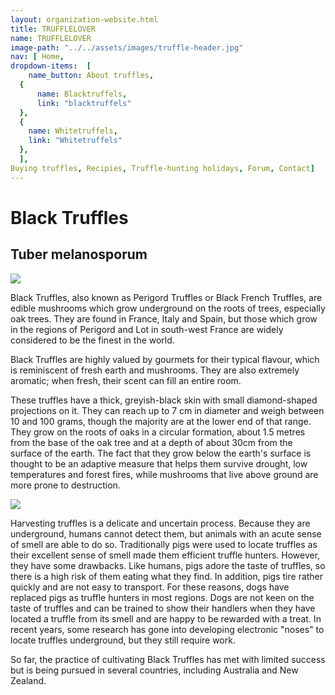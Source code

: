 ```yaml
---
layout: organization-website.html
title: TRUFFLELOVER
name: TRUFFLELOVER
image-path: "../../assets/images/truffle-header.jpg"
nav: [ Home,
dropdown-items:  [
    name_button: About truffles,
  {
      name: Blacktruffels,
      link: "blacktruffels"
  },
  {
    name: Whitetruffels,
    link: "Whitetruffels"
  },
  ],
Buying truffles, Recipies, Truffle-hunting holidays, Forum, Contact]
---
```

# Black Truffles

## Tuber melanosporum

<right>![](../../assets/images/truffle1.jpg)</right>

Black Truffles, also known as Perigord Truffles or Black French Truffles, are edible mushrooms which grow underground on the roots of trees, especially oak trees. They are found in France, Italy and Spain, but those which grow in the regions of Perigord and Lot in south-west France are widely considered to be the finest in the world.

Black Truffles are highly valued by gourmets for their typical flavour, which is reminiscent of fresh earth and mushrooms. They are also extremely aromatic; when fresh, their scent can fill an entire room.

These truffles have a thick, greyish-black skin with small diamond-shaped projections on it. They can reach up to 7 cm in diameter and weigh between 10 and 100 grams, though the majority are at the lower end of that range. They grow on the roots of oaks in a circular formation, about 1.5 metres from the base of the oak tree and at a depth of about 30cm from the surface of the earth. The fact that they grow below the earth's surface is thought to be an adaptive measure that helps them survive drought, low temperatures and forest fires, while mushrooms that live above ground are more prone to destruction.

<right>![](../../assets/images/truffle2.jpg)</right>

Harvesting truffles is a delicate and uncertain process. Because they are underground, humans cannot detect them, but animals with an acute sense of smell are able to do so. Traditionally pigs were used to locate truffles as their excellent sense of smell made them efficient truffle hunters. However, they have some drawbacks. Like humans, pigs adore the taste of truffles, so there is a high risk of them eating what they find. In addition, pigs tire rather quickly and are not easy to transport. For these reasons, dogs have replaced pigs as truffle hunters in most regions. Dogs are not keen on the taste of truffles and can be trained to show their handlers when they have located a truffle from its smell and are happy to be rewarded with a treat. In recent years, some research has gone into developing electronic "noses" to locate truffles underground, but they still require work.

So far, the practice of cultivating Black Truffles has met with limited success but is being pursued in several countries, including Australia and New Zealand.
